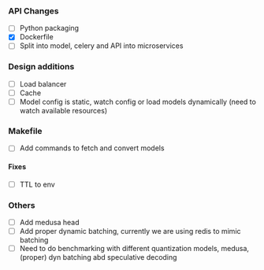 ### API Changes ###

- [ ] Python packaging
- [x] Dockerfile
- [ ] Split into model, celery and API into microservices

### Design additions ###
- [ ] Load balancer
- [ ] Cache
- [ ] Model config is static, watch config or load models dynamically (need to watch available resources)

### Makefile ###
- [ ] Add commands to fetch and convert models

#### Fixes ###
- [ ] TTL to env

### Others ###
- [ ] Add medusa head
- [ ] Add proper dynamic batching, currently we are using redis to mimic batching
- [ ] Need to do benchmarking with different quantization models, medusa, (proper) dyn batching abd speculative decoding
